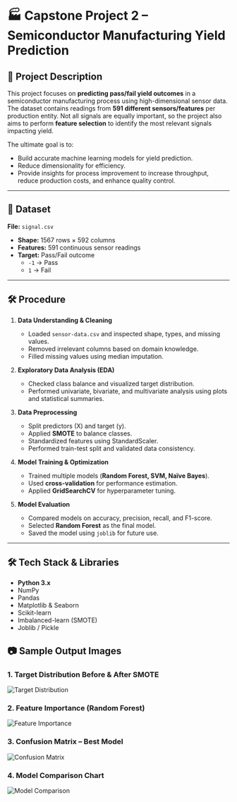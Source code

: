 # 🏭 Capstone Project 2 – Semiconductor Manufacturing Yield Prediction  

## 📌 Project Description  
This project focuses on **predicting pass/fail yield outcomes** in a semiconductor manufacturing process using high-dimensional sensor data.  
The dataset contains readings from **591 different sensors/features** per production entity. Not all signals are equally important, so the project also aims to perform **feature selection** to identify the most relevant signals impacting yield.  

The ultimate goal is to:
- Build accurate machine learning models for yield prediction.
- Reduce dimensionality for efficiency.
- Provide insights for process improvement to increase throughput, reduce production costs, and enhance quality control.  

---

## 📂 Dataset  

**File:** `signal.csv`  
- **Shape:** 1567 rows × 592 columns  
- **Features:** 591 continuous sensor readings  
- **Target:** Pass/Fail outcome  
  - `-1` → Pass  
  - `1` → Fail  

---



## 🛠 Procedure 

1. **Data Understanding & Cleaning**  
   - Loaded `sensor-data.csv` and inspected shape, types, and missing values.  
   - Removed irrelevant columns based on domain knowledge.  
   - Filled missing values using median imputation.  

2. **Exploratory Data Analysis (EDA)**  
   - Checked class balance and visualized target distribution.  
   - Performed univariate, bivariate, and multivariate analysis using plots and statistical summaries.  

3. **Data Preprocessing**  
   - Split predictors (X) and target (y).  
   - Applied **SMOTE** to balance classes.  
   - Standardized features using StandardScaler.  
   - Performed train-test split and validated data consistency.  

4. **Model Training & Optimization**  
   - Trained multiple models (**Random Forest, SVM, Naïve Bayes**).  
   - Used **cross-validation** for performance estimation.  
   - Applied **GridSearchCV** for hyperparameter tuning.  

5. **Model Evaluation**  
   - Compared models on accuracy, precision, recall, and F1-score.  
   - Selected **Random Forest** as the final model.  
   - Saved the model using `joblib` for future use.  

---



## 🛠 Tech Stack & Libraries  
- **Python 3.x**  
- NumPy  
- Pandas  
- Matplotlib & Seaborn  
- Scikit-learn  
- Imbalanced-learn (SMOTE)  
- Joblib / Pickle  



## 📷 Sample Output Images  

### **1. Target Distribution Before & After SMOTE**  
![Target Distribution](images/target_distribution.png)  

### **2. Feature Importance (Random Forest)**  
![Feature Importance](images/feature_importance.png)  

### **3. Confusion Matrix – Best Model**  
![Confusion Matrix](images/confusion_matrix.png)  

### **4. Model Comparison Chart**  
![Model Comparison](images/model_comparison.png)  

